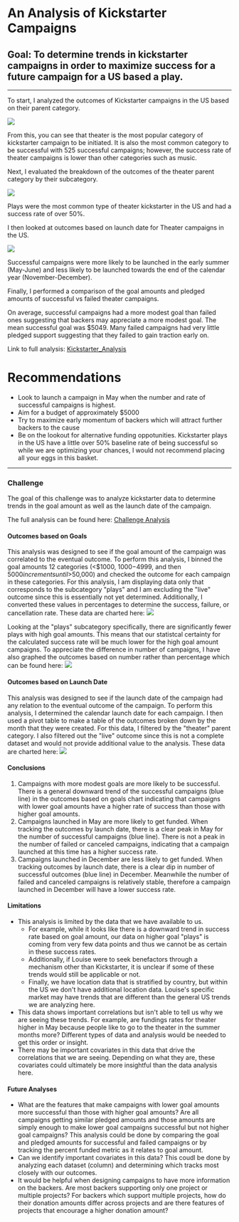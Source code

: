 # An Analysis of Kickstarter Campaigns
## Goal: To determine trends in kickstarter campaigns in order to maximize success for a future campaign for a US based a play.
---
To start, I analyzed the outcomes of Kickstarter campaigns in the US based on their parent category.

![](20200330-ParentCategoryOutcomesChart.png)

From this, you can see that theater is the most popular category of kickstarter campaign to be initiated. It is also the most common category to be successful with 525 successful campaigns; however, the success rate of theater campaigns is lower than other categories such as music.

Next, I evaluated the breakdown of the outcomes of the theater parent category by their subcategory.

![](20200330-SubCategoryOutcomesChart.png)

Plays were the most common type of theater kickstarter in the US and had a success rate of over 50%.

I then looked at outcomes based on launch date for Theater campaigns in the US.

![](20200402-OutcomesbyLaunchDate.png)

Successful campaigns were more likely to be launched in the early summer (May-June) and less likely to be launched towards the end of the calendar year (November-December).

Finally, I performed a comparison of the goal amounts and pledged amounts of successful vs failed theater campaigns.

On average, successful campaigns had a more modest goal than failed ones suggesting that backers may appreciate a more modest goal. The mean successful goal was $5049. Many failed campaigns had very little pledged support suggesting that they failed to gain traction early on.

Link to full analysis:
[Kickstarter_Analysis](20200402-Kickstarter-Analysis.xlsx)

# Recommendations
- Look to launch a campaign in May when the number and rate of successful campaigns is highest.
- Aim for a budget of approximately $5000
- Try to maximize early momentum of backers which will attract further backers to the cause
- Be on the lookout for alternative funding oppotunities. Kickstarter plays in the US have a little over 50% baseline rate of being successful so while we are optimizing your chances, I would not recommend placing all your eggs in this basket.

---
### Challenge
The goal of this challenge was to analyze kickstarter data to determine trends in the goal amount as well as the launch date of the campaign.

The full analysis can be found here: [Challenge Analysis](Challenge/20200402-Challenge1-JW.xlsx)

#### Outcomes based on Goals
This analysis was designed to see if the goal amount of the campaign was correlated to the eventual outcome. To perform this analysis, I binned the goal amounts 12 categories (<$1000, $1000-$4999, and then $5000 increments until >$50,000) and checked the outcome for each campaign in these categories. For this analysis, I am displaying data only that corresponds to the subcategory "plays" and I am excluding the "live" outcome since this is essentially not yet determined. Additionally, I converted these values in percentages to determine the success, failure, or cancellation rate. These data are charted here:
![](Challenge/20200402-Challenge1-OutcomesGoals-LineChart.png)

Looking at the "plays" subcategory specifically, there are significantly fewer plays with high goal amounts. This means that our statistcal certainty for the calculated success rate will be much lower for the high goal amount campaigns. To appreciate the difference in number of campaigns, I have also graphed the outcomes based on number rather than percentage which can be found here:
![](Challenge/20200402-Challenge1-OutcomesGoals-LineChart-Numbers.png)

#### Outcomes based on Launch Date
This analysis was designed to see if the launch date of the campaign had any relation to the eventual outcome of the campaign. To perform this analysis, I determined the calendar launch date for each campaign. I then used a pivot table to make a table of the outcomes broken down by the month that they were created. For this data, I filtered by the "theater" parent category. I also filtered out the "live" outcome since this is not a complete dataset and would not provide additional value to the analysis. These data are charted here:
![](Challenge/20200402-OutcomesbyLaunchDate-Challenge.png)

#### Conclusions
1. Campaigns with more modest goals are more likely to be successful. There is a general downward trend of the successful campaigns (blue line) in the outcomes based on goals chart indicating that campaigns with lower goal amounts have a higher rate of success than those with higher goal amounts.
2. Campaigns launched in May are more likely to get funded. When tracking the outcomes by launch date, there is a clear peak in May for the number of successful campaigns (blue line). There is not a peak in the number of failed or canceled campaigns, indicating that a campaign launched at this time has a higher success rate.
3. Campaigns launched in December are less likely to get funded. When tracking outcomes by launch date, there is a clear dip in number of successful outcomes (blue line) in December. Meanwhile the number of failed and canceled campaigns is relatively stable, therefore a campaign launched in December will have a lower success rate.
#### Limitations
- This analysis is limited by the data that we have available to us. 
  - For example, while it looks like there is a downward trend in success rate based on goal amount, our data on higher goal "plays" is coming from very few data points and thus we cannot be as certain in these success rates. 
  - Additionally, if Louise were to seek benefactors through a mechanism other than Kickstarter, it is unclear if some of these trends would still be applicable or not.
  - Finally, we have location data that is stratified by country, but within the US we don't have additional location data. Louise's specific market may have trends that are different than the general US trends we are analyzing here.
- This data shows important correlations but isn't able to tell us why we are seeing these trends. For example, are fundings rates for theater higher in May because people like to go to the theater in the summer months more? Different types of data and analysis would be needed to get this order or insight.
- There may be important covariates in this data that drive the correlations that we are seeing. Depending on what they are, these covariates could ultimately be more insightful than the data analysis here.
#### Future Analyses
- What are the features that make campaigns with lower goal amounts more successful than those with higher goal amounts? Are all campaigns getting similar pledged amounts and those amounts are simply enough to make lower goal campaigns successful but not higher goal campaigns? This analysis could be done by comparing the goal and pledged amounts for successful and failed campaigns or by tracking the percent funded metric as it relates to goal amount.
- Can we identify important covariates in this data? This coudl be done by analyzing each dataset (column) and determining which tracks most closely with our outcomes.
- It would be helpful when designing campaigns to have more information on the backers. Are most backers supporting only one project or multiple projects? For backers which support multiple projects, how do their donation amounts differ across projects and are there features of projects that encourage a higher donation amount?
